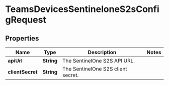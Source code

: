 

# TeamsDevicesSentineloneS2sConfigRequest


## Properties

| Name | Type | Description | Notes |
|------------ | ------------- | ------------- | -------------|
|**apiUrl** | **String** | The SentinelOne S2S API URL. |  |
|**clientSecret** | **String** | The SentinelOne S2S client secret. |  |



